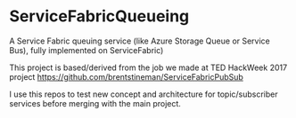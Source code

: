 # ServiceFabricQueueing
A Service Fabric queuing service (like Azure Storage Queue or Service Bus), fully implemented on ServiceFabric)

This project is based/derived from the job we made at TED HackWeek 2017 project https://github.com/brentstineman/ServiceFabricPubSub

I use this repos to test new concept and architecture for topic/subscriber services before merging with the main project.

